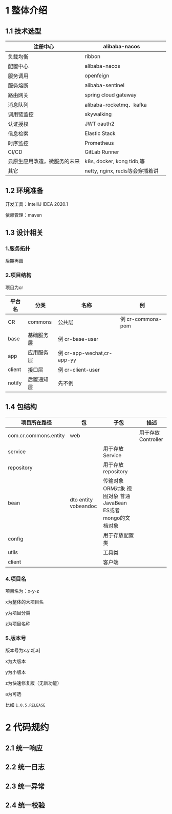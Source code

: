 # 1 整体介绍

## 1.1 技术选型

| 注册中心                     | alibaba-nacos                   |      |
| ---------------------------- | ------------------------------- | ---- |
| 负载均衡                     | ribbon                          |      |
| 配置中心                     | alibaba-nacos                   |      |
| 服务调用                     | openfeign                       |      |
| 服务熔断                     | alibaba-sentinel                |      |
| 路由网关                     | spring cloud gateway            |      |
| 消息队列                     | alibaba-rocketmq、kafka         |      |
| 调用链监控                   | skywalking                      |      |
| 认证授权                     | JWT oauth2                      |      |
| 信息检索                     | Elastic Stack                   |      |
| 时序监控                     | Prometheus                      |      |
| CI/CD                        | GitLab Runner                   |      |
| 云原生应用改造，微服务的未来 | k8s, docker, kong tidb,等       |      |
| 其它                         | netty, nginx, redis等会穿插着讲 |      |

## 1.2 环境准备

开发工具：IntelliJ IDEA 2020.1

依赖管理：maven

## 1.3 设计相关

### 1.服务拓扑

后期再画



### 2.项目结构

项目为cr

 

| 平台名 | 分类       | 名称                       | 例                |
| ------ | ---------- | -------------------------- | ----------------- |
| CR     | commons    | 公共层                     | 例 cr-commons-pom |
| base   | 基础服务层 | 例 cr-base-user            |                   |
| app    | 应用服务层 | 例 cr-app-wechat,cr-app-yy |                   |
| client | 接口层     | 例 cr-client-user          |                   |
| notify | 后置通知层 | 先不例                     |                   |

##  1.4 包结构

| 项目所在路径          | 包                   | 子包                                                         | 描述               |
| --------------------- | -------------------- | ------------------------------------------------------------ | ------------------ |
| com.cr.commons.entity | web                  |                                                              | 用于存放Controller |
| service               |                      | 用于存放Service                                              |                    |
| repository            |                      | 用于存放repository                                           |                    |
| bean                  | dto entity vobeandoc | 传输对象 ORM对象 视图对象 普通JavaBean ES或者mongo的文档对象 |                    |
| config                |                      | 用于存放配置类                                               |                    |
| utils                 |                      | 工具类                                                       |                    |
| client                |                      | 客户端                                                       |                    |

### 4.项目名

项目名为：x-y-z

x为整体的大项目名

y为项目分类

z为项目名称



### 5.版本号

版本号为x.y.z[.a]

x为大版本

y为小版本

z为快速修复版（无新功能）

a为可选

比如 `1.0.5.RELEASE` 

# 2 代码规约

## 2.1 统一响应

## 2.2 统一日志

## 2.3 统一异常

## 2.4 统一校验

